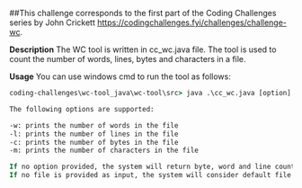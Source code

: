 ##This challenge corresponds to the first part of the Coding Challenges series by John Crickett https://codingchallenges.fyi/challenges/challenge-wc.

**Description**
The WC tool is written in cc_wc.java file.
The tool is used to count the number of words, lines, bytes and characters in a file.

**Usage**
You can use windows cmd to run the tool as follows:

```cmd
coding-challenges\wc-tool_java\wc-tool\src> java .\cc_wc.java [option] filename

The following options are supported:

-w: prints the number of words in the file
-l: prints the number of lines in the file
-c: prints the number of bytes in the file
-m: prints the number of characters in the file

If no option provided, the system will return byte, word and line count by default.
If no file is provided as input, the system will consider default file "test.txt" present in 'wc-tool_java' folder.
